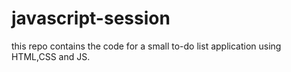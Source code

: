 # javascript-session

this repo contains the code for a small to-do list application using HTML,CSS and JS.
